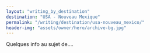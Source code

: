 ```yaml
---
layout: "writing_by_destination"
destination: "USA - Nouveau Mexique"
permalink: "/writing/destination/usa-nouveau_mexico/"
header-img: "assets/owner/hero/archive-bg.jpg"
---
```


Quelques info au sujet de....